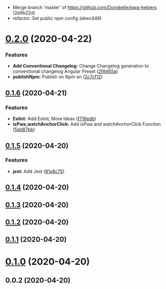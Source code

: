* Merge branch 'master' of https://github.com/Donskelle/pwa-helpers (2e9b22d)
* refactor: Set public npm config (ebec448)





# [0.2.0](https://github.com/Donskelle/pwa-helpers/compare/v0.1.6...v0.2.0) (2020-04-22)


### Features

* **Add Conventional Changelog:** Change Changelog generation to conventional changelog Angular Preset ([2f8465a](https://github.com/Donskelle/pwa-helpers/commit/2f8465a060f11b2b362f1d5c2a7bf64adce0019c))
* **publishNpm:** Publish on Npm on ([2c7cf12](https://github.com/Donskelle/pwa-helpers/commit/2c7cf128b519883d7ded9295914c616fe17ff25a))



## [0.1.6](https://github.com/Donskelle/pwa-helpers/compare/v0.1.5...v0.1.6) (2020-04-21)


### Features

* **Eslint:** Add Eslint, More Ideas ([f718edb](https://github.com/Donskelle/pwa-helpers/commit/f718edb490a8ddebb1e90702c02358c04a01dc57))
* **isPwa,watchAnchorClick:** Add isPwa and watchAnchorClick Function ([5dd87bb](https://github.com/Donskelle/pwa-helpers/commit/5dd87bb5d11dc48dc481dc8db20b66320a04248b))



## [0.1.5](https://github.com/Donskelle/pwa-helpers/compare/v0.1.4...v0.1.5) (2020-04-20)


### Features

* **jest:** Add Jest ([81a8c75](https://github.com/Donskelle/pwa-helpers/commit/81a8c75c272f5de8be8882935307a2ee599aa787))



## [0.1.4](https://github.com/Donskelle/pwa-helpers/compare/v0.1.3...v0.1.4) (2020-04-20)



## [0.1.3](https://github.com/Donskelle/pwa-helpers/compare/v0.1.2...v0.1.3) (2020-04-20)



## [0.1.2](https://github.com/Donskelle/pwa-helpers/compare/v0.1.1...v0.1.2) (2020-04-20)



## [0.1.1](https://github.com/Donskelle/pwa-helpers/compare/v0.1.0...v0.1.1) (2020-04-20)



# [0.1.0](https://github.com/Donskelle/pwa-helpers/compare/v0.0.2...v0.1.0) (2020-04-20)



## 0.0.2 (2020-04-20)

